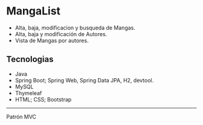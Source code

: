 # MangaList
+ Alta, baja, modificacion y busqueda de Mangas.
+ Alta, baja y modificación de Autores.
+ Vista de Mangas por autores.

## Tecnologias
+ Java
+ Spring Boot; Spring Web, Spring Data JPA, H2, devtool. 
+ MySQL
+ Thymeleaf
+ HTML; CSS; Bootstrap
----
Patrón MVC 
